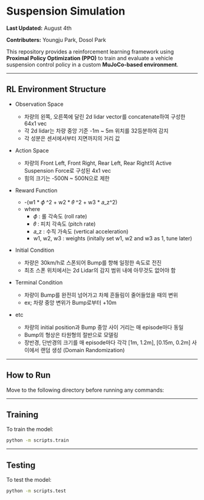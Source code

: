 # Suspension Simulation

**Last Updated:** August 4th

**Contributers:** Youngju Park, Dosol Park

This repository provides a reinforcement learning framework using **Proximal Policy Optimization (PPO)** to train and evaluate a vehicle suspension control policy in a custom **MuJoCo-based environment**.

---
## RL Environment Structure


- Observation Space
    - 차량의 왼쪽, 오른쪽에 달린 2d lidar vector를 concatenate하여 구성한 64x1 vec
    - 각 2d lidar는 차량 중앙 기준 -1m ~ 5m 위치를 32등분하여 감지
    - 각 성분은 센서에서부터 지면까지의 거리 값


- Action Space
    - 차량의 Front Left, Front Right, Rear Left, Rear Right의 Active Suspension Force로 구성된 4x1 vec
    - 힘의 크기는 -500N ~ 500N으로 제한

- Reward Function
    - -(w1 * 𝜙̇ ^2 + w2 * 𝜃̇ ^2 + w3 * 𝑎_z^2)
    - where
        - 𝜙̇ : 롤 각속도 (roll rate)
        - 𝜃̇ : 피치 각속도 (pitch rate)
        - 𝑎_z : 수직 가속도 (vertical acceleration)
        - w1, w2, w3 : weights (initally set w1, w2 and w3 as 1, tune later)


- Initial Condition
    - 차량은 30km/h로 스폰되어 Bump를 향해 일정한 속도로 전진
    - 최초 스폰 위치에서는 2d Lidar의 감지 범위 내에 아무것도 없어야 함

- Terminal Condition
    - 차량이 Bump를 완전히 넘어가고 차체 흔들림이 줄어들었을 때의 변위
    - ex; 차량 중앙 변위가 Bump로부터 +10m

- etc
    - 차량의 initial position과 Bump 중앙 사이 거리는 매 episode마다 동일
    - Bump의 형상은 타원형의 절반으로 모델링
    - 장반경, 단반경의 크기를 매 episode마다 각각 [1m, 1.2m], [0.15m, 0.2m] 사이에서 랜덤 생성 (Domain Randomization)

---

## How to Run

Move to the following directory before running any commands:

---
## Training

To train the model:

```bash
python -m scripts.train
```

---
## Testing

To test the model:

```bash
python -m scripts.test
```
